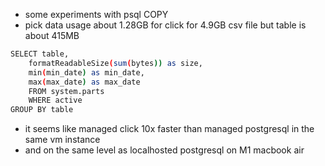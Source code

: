 * some experiments with psql COPY
* pick data usage about 1.28GB for click for 4.9GB csv file but table is about 415MB

```bash
SELECT table,
    formatReadableSize(sum(bytes)) as size,
    min(min_date) as min_date,
    max(max_date) as max_date
    FROM system.parts
    WHERE active
GROUP BY table
```

* it seems like managed click 10x faster than managed postgresql in the same vm instance
* and on the same level as localhosted postgresql on M1 macbook air
